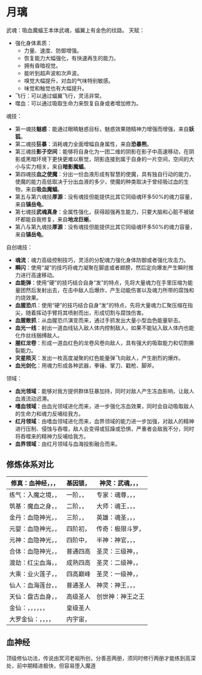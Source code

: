 # 月璃

武魂：吸血魔蝠王本体武魂，蝠翼上有金色的纹路。
天赋：
* 强化身体素质：
    * 力量、速度、防御增强。
    * 恢复能力大幅强化，有快速再生的能力。
    * 拥有昏暗视觉。
    * 能听到超声波和次声波。
    * 嗅觉大幅提升，对血的气味特别敏感。
    * 味觉和触觉也有大幅提升。
* 飞行：可以通过蝠翼飞行，灵活非常。
* 噬血：可以通过吸取生命力来恢复自身或者增加修为。

魂技：
* 第一魂技**魅惑**：能通过眼睛魅惑目标，魅惑效果随精神力增强而增强，来自**妖狐**。
* 第二魂技**狂暴**：消耗魂力全面增幅自身属性，来自**恐暴熊**。
* 第三魂技**影子空间**：能够将自身化为一团二维的阴影在影子中高速移动，在阴影或黑暗环境下更快更难以察觉，阴影连接到属于自身的一片空间，空间的大小与实力相关，来自**暗影魔蝠**。
* 第四魂技**血之使魔**：分出一份血液形成有智慧的使魔，具有独自行动的能力，使魔的能力高低取决于分出血液的多少，使魔的种类取决于曾经吸过血的生物，来自**吸血魔蝠**。
* 第五与第六魂技**厚源**：没有魂技但能提供比其它同级魂环多50%的魂力容量，来自**镇岳龟**。
* 第七魂技**武魂真身**：全属性强化，获得超强再生能力，只要大脑和心脏不被破坏都能自我修复，来自**地龙巨蜥**。
* 第八与第九魂技**厚源**：没有魂技但能提供比其它同级魂环多50%的魂力容量，来自**镇岳龟**。

自创魂技：
* **魂流**：魂力高级控制技巧，灵活的分配魂力强化身体防御或者强化攻击力。
* **瞬闪**：使用“凝”的技巧将魂力凝聚在脚底或者翅膀，然后定向爆发产生瞬时推力进行高速移动。
* **血能弹**：使用“硬”的技巧结合自身“发”的特点，先将大量魂力在手里压缩为能量团然后发射出去，在击中敌人后爆炸，产生动能伤害以及魂力所带的腐蚀和灼烧效果。
* **血腥恐爪**：使用“硬”的技巧结合自身“发”的特点，先将大量魂力汇聚压缩在指尖，随着挥动手臂将其喷射而出，形成切割与腐蚀伤害。
* **血腥散抓**：从血腥恐爪演变而来，通过手抓发出大量小型血色能量斩击。
* **血光一线**：射出一道血线钻入敌人体内控制敌人，如果不能钻入敌人体内也能化作丝线捆缚敌人。
* **腥红龙卷**：形成一道血红色的龙卷风卷向敌人，具有强大的吸取能力和切割撕裂能力。
* **灾星陨灭**：发出一枚高度凝聚的红色能量弹飞向敌人，产生剧烈的爆炸。
* **血光剑化**：用魂力形成各种武器，拳锤、掌刀、戳枪、脚斧。

领域：
* **血光领域**：能够对我方提供群体狂暴加持，同时对敌人产生冻血影响，让敌人血液流动迟滞。
* **嗜血领域**：由血光领域进化而来，进一步强化冻血效果，同时会自动吸取敌人的生命力和魂力反哺给我方。
* **红月领域**：由嗜血领域进化而来，血界领域的能力进一步加强，对敌人的精神进行压制、侵蚀与吞噬，敌人会变得或狂躁或恐惧，严重者会敌我不分，同时将吞噬来的精神力反哺给我方。
* **血界领域**：由红月领域与血海投影融合而来。

## 修炼体系对比

|修真：血神经，，，|基因锁，|神灵：武魂，，，|
|---|---|---|
|练气：入魔之境，，|一阶，，|专家：魂尊，，，|
|筑基：魔血之身，，|二阶，，|大师：魂王，，，|
|金丹：血隐神光，，|三阶，，|英雄：魂圣，，，|
|元婴：血隐神光，，|四阶初，|传奇：极限斗罗，|
|元神：血隐神光，，|四阶中，|半神：神官，，，|
|合体：血隐神光，，|普通四高|圣灵：三级神，，|
|渡劫：红尘血海，，|成熟四高|圣灵：二级神，，|
|大乘：业火莲子，，|四高巅峰|圣灵：一级神，，|
|仙人：血海莲台，，|普通圣人|神灵：神王，，，|
|天仙：盘古血身，，|高级圣人|创世神：神王之王|
|金仙：，，，，，，|皇级圣人|
|大罗金仙：，，，，|内宇宙，|

## 血神经

顶级修仙功法，传说由冥河老祖所创，分善恶两册，须同时修行两册才能练到高深处，前中期精进极快，但容易堕入魔道